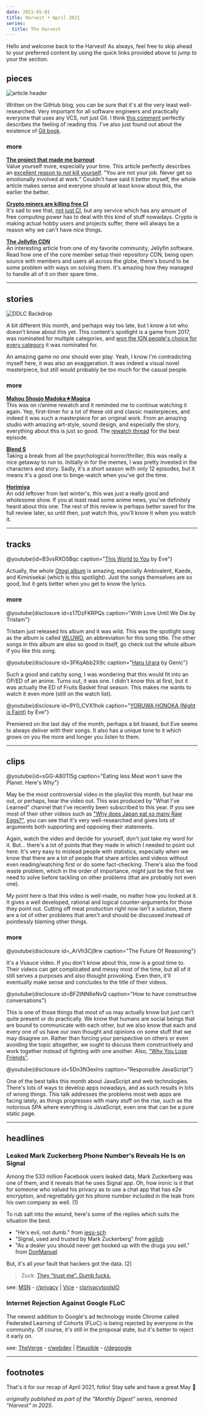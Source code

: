 ```yaml
---
date: 2021-05-01
title: Harvest • April 2021
series:
  title: The Harvest
---
```


Hello and welcome back to the Harvest! As always, feel free to skip ahead to your preferred content by using the quick links provided above to jump to your the section.

## pieces

![article header](https://github.blog/wp-content/uploads/2020/12/commits-are-snapshots-not-diffs.png "[Commits are snapshots, not diffs](https://github.blog/2020-12-17-commits-are-snapshots-not-diffs/)")

Written on the GitHub blog, you can be sure that it's at the very least well-researched. Very important for all software engineers and practically everyone that uses any VCS, not just Git. I think [this comment](https://www.reddit.com/r/programming/comments/mn9pwp/commits_are_snapshots_not_diffs_the_github_blog/gtwlcpx) perfectly describes the feeling of reading this. I've also just found out about the existence of [Git book](https://git-scm.com/book/en/v2).

### more

**[The project that made me burnout](https://www.jesuisundev.com/en/the-project-that-made-me-burnout/)** \
Value yourself more, especially your time. This article perfectly describes an [excellent reason to *not* kill yourself](https://www.reddit.com/r/programming/comments/mm12pt/the_project_that_made_me_burnout/gtp4hak). "You are not your job. Never get so emotionally involved at work." Couldn't have said it better myself, the whole article makes sense and everyone should at least know about this, the earlier the better.

**[Crypto miners are killing free CI](https://layerci.com/blog/crypto-miners-are-killing-free-ci/)** \
It's sad to see that, [not just CI](https://www.reddit.com/r/programming/comments/myii34/crypto_miners_are_killing_free_ci/gvvduqx), but any service which has any amount of free computing power has to deal with this kind of stuff nowadays. Crypto is making actual hobby users and projects suffer, there will always be a reason why we can't have nice things.

**[The Jellyfin CDN](https://jellyfin.org/posts/mirrorbits-cdn/)** \
An interesting article from one of my favorite community, Jellyfin software. Read how one of the core member setup their repository CDN, being open source with members and users all across the globe, there's bound to be some problem with ways on solving them. It's amazing how they managed to handle all of it on their spare time.

***

## stories

![DDLC Backdrop](https://wallpapercave.com/wp/wp2367709.png "[Doki Doki Literature Club](/reviews/anime/doki-doki-literature-club) via [WallpaperCave](https://wallpapercave.com/doki-doki-literature-club-wallpapers)")

A bit different this month, and perhaps way too late, but I know a lot who doesn't know about this yet. This content's spotlight is a game from 2017, was nominated for multiple categories, and [won the IGN people's choice for every category](http://teamsalvato.com/blog/ddlc-wins-ign-peoples-choice-for-every-category/) it was nominated for.

An amazing game *no one* should ever play. Yeah, I know I'm contradicting myself here, it was also an exaggeration. It was indeed a visual novel masterpiece, but still would probably be too much for the casual people.

### more

**[Mahou Shoujo Madoka★Magica](/reviews/anime/mahou-shoujo-madoka-magica)** \
This was on r/anime rewatch and it reminded me to continue watching it again. Yep, first-timer for a lot of these old and classic masterpieces, and indeed it was such a masterpiece for an original work. From an amazing studio with amazing art-style, sound design, and especially the story, everything about this is just so good. The [rewatch thread](https://www.reddit.com/r/anime/comments/n1gn4h/mahou_shoujo_madokamagica_rewatch_episode_10/) for the best episode.

**[Blend S](/reviews/anime/blend-s)** \
Taking a break from all the psychological horror/thriller, this was really a nice getaway to run to. Initially in for the memes, I was pretty invested in the characters and story. Sadly, it's a short season with only 12 episodes, but it means it's a good one to binge-watch when you've got the time.

**[Horimiya](/reviews/anime/horimiya)** \
An odd leftover from last winter's, this was just a really good and wholesome show. If you at least read some anime news, you've definitely heard about this one. The rest of this review is perhaps better saved for the full review later, so until then, just watch this, you'll know it when you watch it.

***

## tracks

@youtube{id=B3vsRXOSBqc caption="[This World to You](https://music.youtube.com/watch?v=oPJMiTL88W8) by Eve"}

Actually, the whole [Otogi album](https://www.youtube.com/playlist?list=OLAK5uy_lPKot6WS4guwujMpxdaNgx2s_k7UWAo6E) is amazing, especially Ambivalent, Kaede, and Kiminisekai (which is this spotlight). Just the songs themselves are so good, but it gets better when you get to know the lyrics.

### more

@youtube{disclosure id=s17DzFKRPQs caption="With Love Until We Die by Tristam"}

Tristam just released his album and it was wild. This was the spotlight song as the album is called [WLUWD](https://www.youtube.com/watch?v=AEydi6ibp60), an abbreviation for this song title. The other songs in this album are also so good in itself, go check out the whole album if you like this song.

@youtube{disclosure id=3FKqAbb2X9c caption="[Haru Urara](https://music.youtube.com/watch?v=3FKqAbb2X9c) by Genic"}

Such a good and catchy song, I was wondering that this would fit into an OP/ED of an anime. Turns out, it was one. I didn't know this at first, but it was actually the ED of Fruits Basket final season. This makes me wants to watch it even more (still on the watch list).

@youtube{disclosure id=9Y0_CVX1hok caption="[YORUWA HONOKA (Night is Faint)](https://music.youtube.com/watch?v=lr25hH8zoCI) by Eve"}

Premiered on the last day of the month, perhaps a bit biased, but Eve seems to always deliver with their songs. It also has a unique tone to it which grows on you the more and longer you listen to them.

***

## clips

@youtube{id=sGG-A80Tl5g caption="Eating less Meat won't save the Planet. Here's Why"}

May be the most controversial video in the playlist this month, but hear me out, or perhaps, hear the video out. This was produced by "What I've Learned" channel that I've recently been subscribed to this year. If you see most of their other videos such as ["Why does Japan eat so many Raw Eggs?"](https://youtu.be/cjrxXC3kGf4), you can see that it's very well-researched and gives lots of arguments both supporting and opposing their statements.

Again, watch the video and decide for yourself, don't just take my word for it. But... there's a lot of points that they made in which I needed to point out here. It's very easy to mislead people with statistics, especially when we know that there are a lot of people that share articles and videos without even reading/watching first or do some fact-checking. There's also the food waste problem, which in the order of importance, might just be the first we need to solve before tackling on other problems (that are probably not even one).

My point here is that this video is well-made, no matter how you looked at it. It gives a well developed, rational and logical counter-arguments for those they point out. Cutting off meat production right now isn't a solution, there are a lot of other problems that aren't and should be discussed instead of pointlessly blaming other things.

### more

@youtube{disclosure id=_ArVh3Cj9rw caption="The Future Of Reasoning"}

It's a Vsauce video. If you don't know about this, now is a good time to. Their videos can get complicated and messy most of the time, but all of it still serves a purposes and also thought provoking. Even then, it'll eventually make sense and concludes to the title of their videos.

@youtube{disclosure id=BFZtNN6eNvQ caption="How to have constructive conversations"}

This is one of those things that most of us may actually know but just can't quite present or do practically. We know that humans are social beings that are bound to communicate with each other, but we also know that each and every one of us have our own thought and opinions on some stuff that we may disagree on. Rather than forcing your perspective on others or even avoiding the topic altogether, we ought to discuss them constructively and work together instead of fighting with one another. Also, ["Why You Lose Friends"](https://youtu.be/jQodsxu8z7w).

@youtube{disclosure id=5Dn3N3exIns caption="Responsible JavaScript"}

One of the best talks this month about JavaScript and web technologies. There's lots of ways to develop apps nowadays, and as such results in lots of wrong things. This talk addresses the problems most web apps are facing lately, as things progresses with many stuff on the rise, such as the notorious SPA where everything is JavaScript, even one that can be a pure static page.

***

## headlines

### Leaked Mark Zuckerberg Phone Number's Reveals He Is on Signal

Among the 533 million Facebook users leaked data, Mark Zuckerberg was one of them, and it reveals that he uses Signal app. Oh, how ironic is it that for someone who valued his privacy as to use a chat app that has e2e encryption, and regrettably got his phone number included in the leak from his own company as well. (1)

To rub salt into the wound, here's some of the replies which suits the situation the best.

- "He's evil, not dumb." from [jess-sch](https://www.reddit.com/r/privacy/comments/mkmzt8/leaked_phone_number_of_mark_zuckerberg_reveals_he/gth4fnf)
- "Signal, used and trusted by Mark Zuckerberg" from [agilob](https://www.reddit.com/r/privacy/comments/mkmzt8/leaked_phone_number_of_mark_zuckerberg_reveals_he/gtgzgwy)
- "As a dealer you should never get hooked up with the drugs you sell." from [DonManuel](https://www.reddit.com/r/privacy/comments/mkmzt8/leaked_phone_number_of_mark_zuckerberg_reveals_he/gtgsho1)

But, it's all *your* fault that hackers got the data. (2)

> Zuck: [They "trust me". Dumb fucks.](https://www.businessinsider.com/well-these-new-zuckerberg-ims-wont-help-facebooks-privacy-problems-2010-5)

see: [MSN](https://www.msn.com/en-in/news/other/leaked-phone-number-of-mark-zuckerberg-reveals-he-is-on-signal/ar-BB1fjNfL) - [r/privacy](https://www.reddit.com/r/privacy/comments/mkmzt8/leaked_phone_number_of_mark_zuckerberg_reveals_he/) | [Vice](https://www.vice.com/en/article/88awzp/facebook-says-its-your-fault-that-hackers-got-half-a-billion-user-phone-numbers) - [r/privacytoolsIO](https://www.reddit.com/r/privacytoolsIO/comments/mmo6t0/facebook_says_its_your_fault_that_hackers_got/)

### Internet Rejection Against Google FLoC

The newest addition to Google's ad technology inside Chrome called Federated Learning of Cohorts (FLoC) is being rejected by everyone in the community. Of course, it's still in the proposal state, but it's better to reject it early on.

see: [TheVerge](https://www.theverge.com/2021/4/16/22387492/google-floc-ad-tech-privacy-browsers-brave-vivaldi-edge-mozilla-chrome-safari?scrolla=5eb6d68b7fedc32c19ef33b4) - [r/webdev](https://www.reddit.com/r/webdev/comments/muo76b/edge_and_mozilla_reject_floc/) | [Plausible](https://plausible.io/blog/google-floc) - [r/degoogle](https://www.reddit.com/r/degoogle/comments/mrd8zb/how_to_fight_back_against_google_floc/)

***

## footnotes

That's it for our recap of April 2021, folks! Stay safe and have a great May 👋

*originally published as part of the "Monthly Digest" series, renamed "Harvest" in 2025*.
